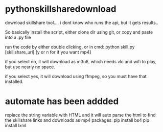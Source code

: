 # pythonskillsharedownload
download skillshare tool.... i dont know who runs the api, but it gets results..


So basically install the script, either clone dir using git, or copy and paste into a .py file

run the code by either double clicking, or in cmd:
python skill.py [skillshare_url] [y or n for if you want mp4]

if you select no, it will download as m3u8, which needs vlc and wifi to play, but use nearly no space.

if you select yes, it will download using ffmpeg, so you must have that installed.



# automate has been addded

replace the string variable with HTML and it will auto parse the html to find the skillshare links and downloads as mp4
packages:
pip install bs4
pip install lxml
